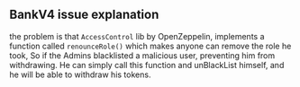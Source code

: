 ## BankV4 issue explanation

the problem is that `AccessControl` lib by OpenZeppelin, implements a function called `renounceRole()` which makes anyone can remove the role he took, So if the Admins blacklisted a malicious user,  preventing him from withdrawing. He can simply call this function and unBlackList himself, and he will be able to withdraw his tokens.
